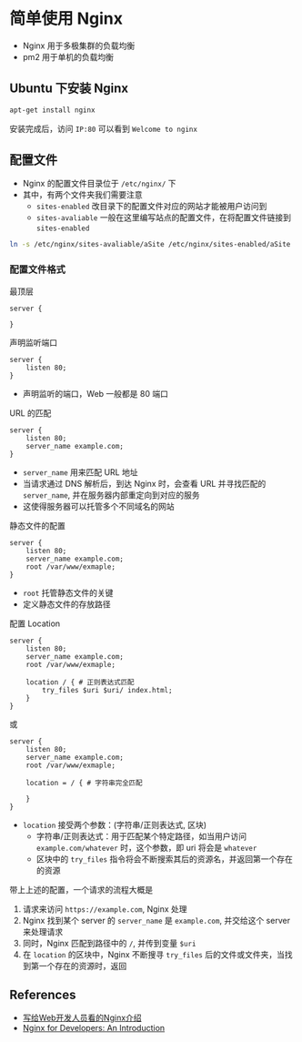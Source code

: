 # 简单使用 Nginx

- Nginx 用于多极集群的负载均衡
- pm2 用于单机的负载均衡

## Ubuntu 下安装 Nginx

```sh
apt-get install nginx
```

安装完成后，访问 `IP:80` 可以看到 `Welcome to nginx`

## 配置文件

- Nginx 的配置文件目录位于 `/etc/nginx/` 下
- 其中，有两个文件夹我们需要注意
    - `sites-enabled` 改目录下的配置文件对应的网站才能被用户访问到
    - `sites-avaliable` 一般在这里编写站点的配置文件，在将配置文件链接到 `sites-enabled`


```sh
ln -s /etc/nginx/sites-avaliable/aSite /etc/nginx/sites-enabled/aSite
```

### 配置文件格式

最顶层

```
server {

}
```

声明监听端口

```
server {
    listen 80;
}
```

- 声明监听的端口，Web 一般都是 80 端口

URL 的匹配

```
server {
    listen 80;
    server_name example.com;
}
```

- `server_name` 用来匹配 URL 地址
- 当请求通过 DNS 解析后，到达 Nginx 时，会查看 URL 并寻找匹配的 `server_name`, 并在服务器内部重定向到对应的服务
- 这使得服务器可以托管多个不同域名的网站

静态文件的配置

```
server {
    listen 80;
    server_name example.com;
    root /var/www/exmaple;
}
```

- `root` 托管静态文件的关键
- 定义静态文件的存放路径

配置 Location

```
server {
    listen 80;
    server_name example.com;
    root /var/www/exmaple;
    
    location / { # 正则表达式匹配
        try_files $uri $uri/ index.html;
    }
}
```

或

```
server {
    listen 80;
    server_name example.com;
    root /var/www/exmaple;
    
    location = / { # 字符串完全匹配
    
    }
}
```

- `location` 接受两个参数：(字符串/正则表达式, 区块)
    - 字符串/正则表达式：用于匹配某个特定路径，如当用户访问 `example.com/whatever` 时，这个参数，即 uri 将会是 `whatever`
    - 区块中的 `try_files` 指令将会不断搜索其后的资源名，并返回第一个存在的资源

带上上述的配置，一个请求的流程大概是

1. 请求来访问 `https://example.com`, Nginx 处理
2. Nginx 找到某个 server 的 `server_name` 是 `example.com`, 并交给这个 server 来处理请求
3. 同时，Nginx 匹配到路径中的 `/`, 并传到变量 `$uri`
4. 在 `location` 的区块中，Nginx 不断搜寻 `try_files` 后的文件或文件夹，当找到第一个存在的资源时，返回

## References

- [写给Web开发人员看的Nginx介绍](https://fraserxu.me/2013/06/22/Nginx-for-developers/)
- [Nginx for Developers: An Introduction](http://carrot.is/coding/nginx_introduction)


